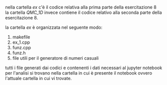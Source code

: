 nella cartella *ex* c'è il codice relativa alla prima parte della esercitazione 8    
la cartella *QMC_1D* invece contiene il codice relativo alla seconda parte della esercitazione 8.    
  
la cartella *ex* è organizzata nel seguente modo:
1. makefile
2. ex\_1.cpp
3. funz.cpp
4. funz.h
5. file utili per il generatore di numeri casuali

tutti i file generati dai codici e contenenti i dati necessari al jupyter notebook per l'analisi si trovano nella cartella in cui è presente il notebook ovvero l'attuale cartella in cui vi trovate.   

